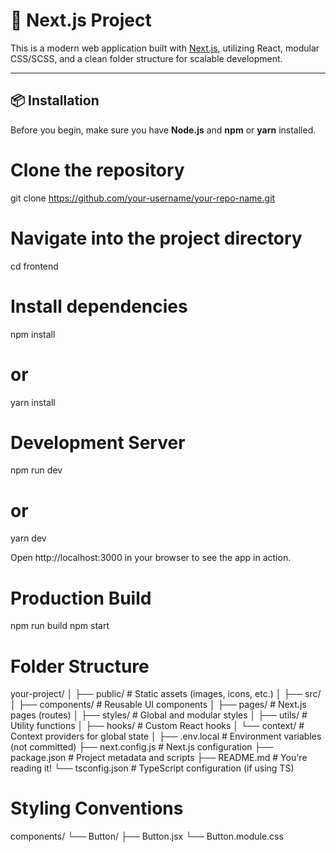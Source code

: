 # 🚀 Next.js Project

This is a modern web     application built with [Next.js](https://nextjs.org/), utilizing React, modular CSS/SCSS, and a clean folder structure for scalable development.

---

## 📦 Installation

Before you begin, make sure you have **Node.js** and **npm** or **yarn** installed.


# Clone the repository
git clone https://github.com/your-username/your-repo-name.git

# Navigate into the project directory
cd frontend

# Install dependencies
npm install
# or
yarn install

# Development Server
npm run dev
# or
yarn dev

Open http://localhost:3000 in your browser to see the app in action.

# Production Build 
npm run build
npm start

# Folder Structure
your-project/
│
├── public/                 # Static assets (images, icons, etc.)
│
├── src/
│   ├── components/         # Reusable UI components
│   ├── pages/              # Next.js pages (routes)
│   ├── styles/             # Global and modular styles
│   ├── utils/              # Utility functions
│   ├── hooks/              # Custom React hooks
│   └── context/            # Context providers for global state
│
├── .env.local              # Environment variables (not committed)
├── next.config.js          # Next.js configuration
├── package.json            # Project metadata and scripts
├── README.md               # You're reading it!
└── tsconfig.json           # TypeScript configuration (if using TS)

# Styling Conventions
components/
└── Button/
    ├── Button.jsx
    └── Button.module.css

